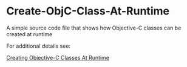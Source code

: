 # Create-ObjC-Class-At-Runtime
A simple source code file that shows how Objective-C classes can be created at runtime

For additional details see:

[Creating Objective-C Classes At Runtime](https://medium.com/@wahb.allat/creating-objective-c-classes-at-runtime-1f02b3a3a1db)
